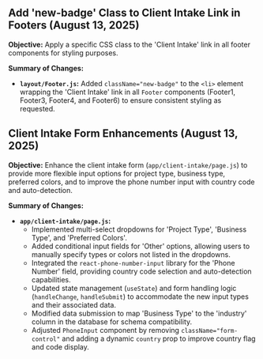 ## Add 'new-badge' Class to Client Intake Link in Footers (August 13, 2025)

**Objective:** Apply a specific CSS class to the 'Client Intake' link in all footer components for styling purposes.

**Summary of Changes:**

-   **`layout/Footer.js`:** Added `className="new-badge"` to the `<li>` element wrapping the 'Client Intake' link in all `Footer` components (Footer1, Footer3, Footer4, and Footer6) to ensure consistent styling as requested.

## Client Intake Form Enhancements (August 13, 2025)

**Objective:** Enhance the client intake form (`app/client-intake/page.js`) to provide more flexible input options for project type, business type, preferred colors, and to improve the phone number input with country code and auto-detection.

**Summary of Changes:**

-   **`app/client-intake/page.js`:**
    -   Implemented multi-select dropdowns for 'Project Type', 'Business Type', and 'Preferred Colors'.
    -   Added conditional input fields for 'Other' options, allowing users to manually specify types or colors not listed in the dropdowns.
    -   Integrated the `react-phone-number-input` library for the 'Phone Number' field, providing country code selection and auto-detection capabilities.
    -   Updated state management (`useState`) and form handling logic (`handleChange`, `handleSubmit`) to accommodate the new input types and their associated data.
    -   Modified data submission to map 'Business Type' to the 'industry' column in the database for schema compatibility.
    -   Adjusted `PhoneInput` component by removing `className="form-control"` and adding a dynamic `country` prop to improve country flag and code display.